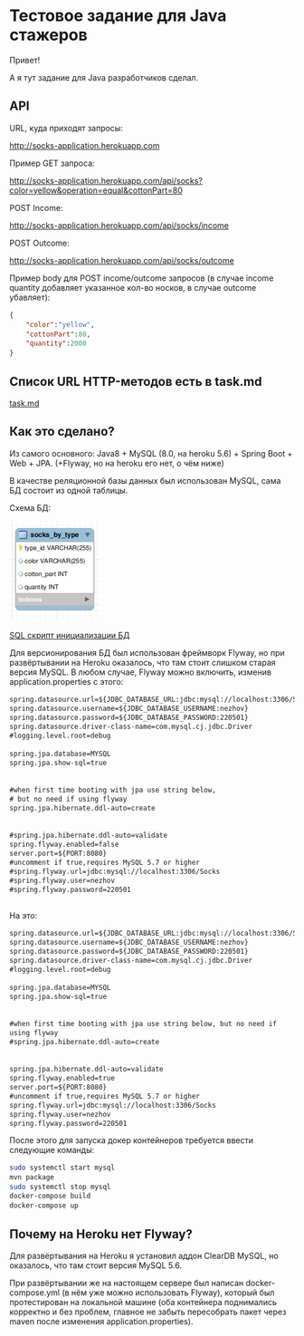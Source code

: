 # Тестовое задание для Java стажеров

Привет!

А я тут задание для Java разработчиков сделал.

## API

URL, куда приходят запросы:

http://socks-application.herokuapp.com

Пример GET запроса:

http://socks-application.herokuapp.com/api/socks?color=yellow&operation=equal&cottonPart=80

POST Income:

http://socks-application.herokuapp.com/api/socks/income

POST Outcome:

http://socks-application.herokuapp.com/api/socks/outcome

Пример body для POST income/outcome запросов (в случае income quantity добавляет указанное кол-во 
носков, в случае outcome убавляет):

```json
{
    "color":"yellow",
    "cottonPart":80,
    "quantity":2000
}
```

## Список URL HTTP-методов есть в task.md

[task.md](task.md)

## Как это сделано?


Из самого основного: Java8 + MySQL (8.0, на heroku 5.6) + Spring Boot + Web + JPA. (+Flyway, но на heroku его нет, о чём ниже)

В качестве реляционной базы данных был использован MySQL, сама БД состоит из одной таблицы. 

Схема БД:

![alt text](DB.jpg "Title")

[SQL скрипт инициализации БД](src/main/resources/db/migration/V1__Init_DB.sql)

Для версионирования БД был использован фреймворк Flyway, но при развёртывании на Heroku оказалось, что там стоит слишком 
старая версия MySQL. В любом случае, Flyway можно включить, изменив application.properties с этого:

```properties
spring.datasource.url=${JDBC_DATABASE_URL:jdbc:mysql://localhost:3306/Socks}
spring.datasource.username=${JDBC_DATABASE_USERNAME:nezhov}
spring.datasource.password=${JDBC_DATABASE_PASSWORD:220501}
spring.datasource.driver-class-name=com.mysql.cj.jdbc.Driver
#logging.level.root=debug

spring.jpa.database=MYSQL
spring.jpa.show-sql=true


#when first time booting with jpa use string below, 
# but no need if using flyway
spring.jpa.hibernate.ddl-auto=create


#spring.jpa.hibernate.ddl-auto=validate
spring.flyway.enabled=false
server.port=${PORT:8080}
#uncomment if true,requires MySQL 5.7 or higher
#spring.flyway.url=jdbc:mysql://localhost:3306/Socks
#spring.flyway.user=nezhov
#spring.flyway.password=220501


```

На это:
```properties
spring.datasource.url=${JDBC_DATABASE_URL:jdbc:mysql://localhost:3306/Socks}
spring.datasource.username=${JDBC_DATABASE_USERNAME:nezhov}
spring.datasource.password=${JDBC_DATABASE_PASSWORD:220501}
spring.datasource.driver-class-name=com.mysql.cj.jdbc.Driver
#logging.level.root=debug

spring.jpa.database=MYSQL
spring.jpa.show-sql=true


#when first time booting with jpa use string below, but no need if using flyway
#spring.jpa.hibernate.ddl-auto=create


spring.jpa.hibernate.ddl-auto=validate
spring.flyway.enabled=true
server.port=${PORT:8080}
#uncomment if true,requires MySQL 5.7 or higher
spring.flyway.url=jdbc:mysql://localhost:3306/Socks
spring.flyway.user=nezhov
spring.flyway.password=220501

```

После этого для запуска докер контейнеров требуется ввести следующие команды:

```bash
sudo systemctl start mysql
mvn package
sudo systemctl stop mysql
docker-compose build
docker-compose up
```


## Почему на Heroku нет Flyway?

Для развёртывания на Heroku я установил аддон ClearDB MySQL, но оказалось, что там стоит версия MySQL 5.6. 

При развёртывании же на настоящем сервере был написан docker-compose.yml (в нём уже можно использовать Flyway), который 
был протестирован на локальной машине (оба контейнера поднимались корректно и без проблем, главное не забыть пересобрать 
пакет через maven после изменения application.properties).

